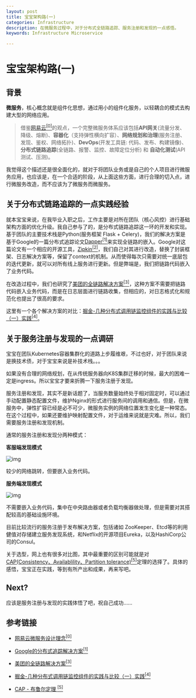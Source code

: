 ```yaml
---
layout: post
title: 宝宝架构路(一)
categories: Infrastructure
description: 在微服务过程中，对于分布式全链路追踪、服务注册和发现的一点感悟。
keywords: Infrastructure Microservice

---
```


# 宝宝架构路(一)

## 背景

**微服务**，核心概念就是组件化思想，通过用小的组件化服务，以轻耦合的模式去构建大型的网络应用。

> 借鉴[网易云<sup>[0]</sup>](https://www.163yun.com/product-nsf?tag=M_zhihu_65502802_jd)的观点，一个完整微服务体系应该包括**API网关**(流量分发、降级、熔断)、**容器化**（支持弹性横向扩容）、**网络规划和治理**(服务注册、发现、鉴权、网络拓扑)、**DevOps**(开发工具链: 代码、发布、构建镜像)、**分布式链路追踪**(全链路、报警、监控、故障定位分析) 和 **自动化测试**(API测试、压测)。

我觉得这个描述还是很全面化的，就对于将团队业务或是自己的个人项目进行微服务应用，也应该是，在一个合适的阶段，从上面这些方面，进行合理的切入点，进行微服务改造，而不应该为了微服务而微服务。



## 关于分布式链路追踪的一点实践经验

就本宝宝来说，在我毕业入职之后，工作主要是对所在团队（核心风控）进行基础架构方面的优化升级。我自己参与了的，是分布式链路追踪这一环的开发和实现。基于团队的主要技术栈是Python(服务框架 Flask + Celery)，我们的解决方案是基于Google的一篇分布式追踪论文[Dapper<sup>[1]</sup>](https://bigbully.github.io/Dapper-translation/)来实现全链路的嵌入。Google对这篇论文有一个相应的开源工具，[Zipkin<sup>[2]</sup>](https://zipkin.io/)，我们自己对其进行改造，替换了封装框架、日志解决方案等，保留了context的机制。从而使得每次只需要对统一底层包的迭代更新，就可以对所有线上服务进行更新。但是弊端是，我们把链路代码嵌入了业务代码。

在改造过程中，我们也研究了[美团的全链路解决方案<sup>[3]</sup>](https://tech.meituan.com/2018/01/15/satellite-system.html)，这种方案不需要把链路代码嵌入业务代码，而是在日志层面进行链路收集，但相应的，对日志格式化和规范化也提出了很高的要求。

这里有一个各个解决方案的对比：[掘金-几种分布式调用链监控组件的实践与比较（一）实践<sup>[4]</sup>](https://juejin.im/post/5a0579e6f265da4326524f0f)。



## 关于服务注册与发现的一点调研

宝宝在团队Kubernetes容器集群化的道路上步履维艰，不过也好，对于团队来说是换技术债，对于宝宝来说是补技术栈。。。

如果没有合理的网络规划，在从传统服务器向K8S集群迁移的时候，最大的困难一定是ingress。所以宝宝才要来折腾一下服务注册于发现。

服务注册和发现，其实不是新话题了，当服务数量始终处于相对固定时，可以通过手动配置静态配置文件，维护Nginx的形式进行服务间的调用和通信。但是，在微服务中，弹性扩容已经是必不可少，微服务实例的网络位置发生变化是一种常态。在这个过程中，如果还要维护映射配置文件，对于运维来说就是灾难。所以，我们需要服务注册和发现机制。

通常的服务注册和发现分两种模式：

**客服端发现模式**

![img](https://res.cloudinary.com/lvxiaoxin96/image/upload/v1548323752/%E5%B1%8F%E5%B9%95%E5%BF%AB%E7%85%A7_2019-01-24_%E4%B8%8B%E5%8D%885.47.47.png)

较少的网络跳转，但要嵌入业务代码。



**服务端发现模式**

![img](https://res.cloudinary.com/lvxiaoxin96/image/upload/v1548323752/%E5%B1%8F%E5%B9%95%E5%BF%AB%E7%85%A7_2019-01-24_%E4%B8%8B%E5%8D%885.50.54.png)

不需要嵌入业务代码，集中在中央路由器或者负载均衡器做处理，但是需要对其搭配较高的基础设施环境。

目前比较流行的服务注册于发布解决方案，包括诸如 ZooKeeper、Etcd等的利用健值对存储建立服务发现系统，和Netflix的开源项目Eureka，以及HashiCorp公司的Consul。

关于选型，网上也有很多对比图，其中最重要的区别可能就是对[CAP(Consistency、Availablility、Partition tolerance)<sup>[5]</sup>](https://zh.wikipedia.org/wiki/CAP%E5%AE%9A%E7%90%86)定理的选择了。具体的感悟，宝宝正在实践，等到有所产出和成果，再来写吧。

## Next?

应该是服务注册与发现的实践体悟了吧，祝自己成功……



## 参考链接

* [网易云微服务设计理念<sup>[0]</sup>](https://www.163yun.com/product-nsf?tag=M_zhihu_65502802_jd)
* [Google的分布式追踪解决方案<sup>[1]</sup>](https://bigbully.github.io/Dapper-translation/)

* [美团的全链路解决方案<sup>[3]</sup>](https://tech.meituan.com/2018/01/15/satellite-system.html)
* [掘金-几种分布式调用链监控组件的实践与比较（一）实践<sup>[4]</sup>](https://juejin.im/post/5a0579e6f265da4326524f0f)

* [CAP - 布鲁尔定理 <sup>[5]</sup>](https://zh.wikipedia.org/wiki/CAP%E5%AE%9A%E7%90%86)